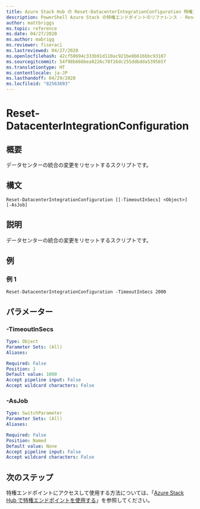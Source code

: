```yaml
---
title: Azure Stack Hub の Reset-DatacenterIntegrationConfiguration 特権エンドポイント
description: PowerShell Azure Stack の特権エンドポイントのリファレンス - Reset-DatacenterIntegrationConfiguration
author: mattbriggs
ms.topic: reference
ms.date: 04/27/2020
ms.author: mabrigg
ms.reviewer: fiseraci
ms.lastreviewed: 04/27/2020
ms.openlocfilehash: 42cf50694c333b91d110ac921be8b616bbc93107
ms.sourcegitcommit: 54f98b666bea9226c78f26dc255ddbdda539565f
ms.translationtype: HT
ms.contentlocale: ja-JP
ms.lasthandoff: 04/29/2020
ms.locfileid: "82563693"
---
```

# <a name="reset-datacenterintegrationconfiguration"></a>Reset-DatacenterIntegrationConfiguration

## <a name="synopsis"></a>概要
データセンターの統合の変更をリセットするスクリプトです。

## <a name="syntax"></a>構文

```
Reset-DatacenterIntegrationConfiguration [[-TimeoutInSecs] <Object>] [-AsJob]
```

## <a name="description"></a>説明
データセンターの統合の変更をリセットするスクリプトです。

## <a name="examples"></a>例

### <a name="example-1"></a>例 1
```
Reset-DatacenterIntegrationConfiguration -TimeoutInSecs 2000
```

## <a name="parameters"></a>パラメーター

### <a name="-timeoutinsecs"></a>-TimeoutInSecs
 

```yaml
Type: Object
Parameter Sets: (All)
Aliases:

Required: False
Position: 1
Default value: 1000
Accept pipeline input: False
Accept wildcard characters: False
```

### <a name="-asjob"></a>-AsJob


```yaml
Type: SwitchParameter
Parameter Sets: (All)
Aliases:

Required: False
Position: Named
Default value: None
Accept pipeline input: False
Accept wildcard characters: False
```

## <a name="next-steps"></a>次のステップ

特権エンドポイントにアクセスして使用する方法については、「[Azure Stack Hub で特権エンドポイントを使用する](https://docs.microsoft.com/azure-stack/operator/azure-stack-privileged-endpoint)」を参照してください。